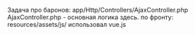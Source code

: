 Задача про баронов: app/Http/Controllers/AjaxController.php
AjaxController.php - основная логика здесь.
по фронту: resources/assets/js/ использовал vue.js